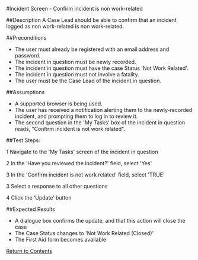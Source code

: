 #Incident Screen - Confirm incident is non work-related

##Description
A Case Lead should be able to confirm that an incident logged as non work-related is non work-related.

##Preconditions
+ The user must already be registered with an email address and password.
+ The incident in question must be newly recorded.
+ The incident in question must have the case Status 'Not Work Related'.
+ The incident in question must not involve a fatality.
+ The user must be the Case Lead of the incident in question.

##Assumptions
+ A supported browser is being used.
+ The user has received a notification alerting them to the newly-recorded incident, and prompting them to log in to review it.
+ The second question in the 'My Tasks' box of the incident in question reads, "Confirm incident is not work related".

##Test Steps:

1 Navigate to the 'My Tasks' screen of the incident in question

2 In the 'Have you reviewed the incident?' field, select 'Yes'

3 In the 'Confirm incident is not work related' field, select 'TRUE'

3 Select a response to all other questions

4 Click the ‘Update’ button

##Expected Results
+ A dialogue box confirms the update, and that this action will close the case
+ The Case Status changes to 'Not Work Related (Closed)'
+ The First Aid form becomes available

[Return to Contents](https://github.com/infojam-james/test-cases/blob/master/Contents.md)
